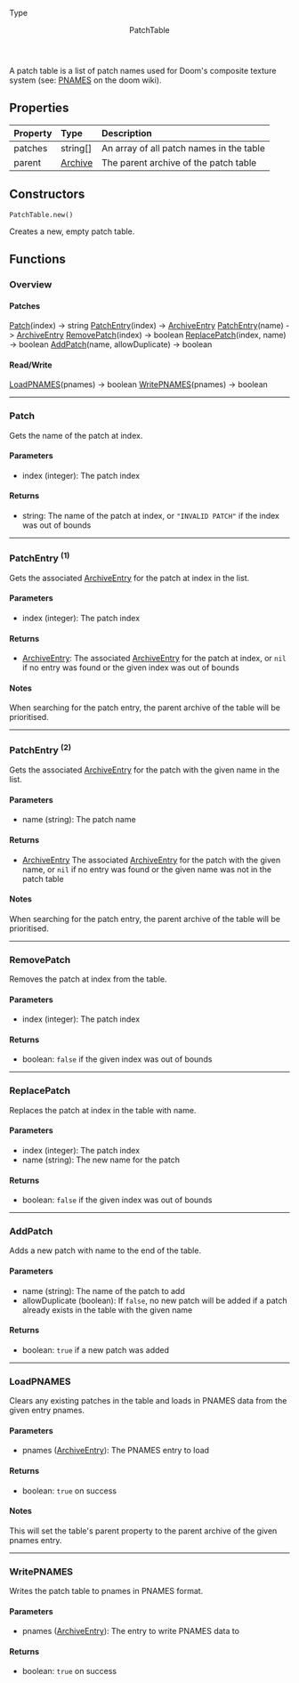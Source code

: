 <subhead>Type</subhead>
<header>PatchTable</header>

A patch table is a list of patch names used for Doom's composite texture system (see: [PNAMES](https://doomwiki.org/wiki/PNAMES) on the doom wiki).

## Properties

| Property | Type | Description |
|:---------|:-----|:------------|
<prop class="ro">patches</prop> | <type>string[]</type> | An array of all patch names in the table
<prop class="rw">parent</prop> | <type>[Archive](../Archive/Archive.md)</type> | The parent archive of the patch table

## Constructors

<code><type>PatchTable</type>.<func>new</func>()</code>

Creates a new, empty patch table.

## Functions

### Overview

#### Patches

<fdef>[Patch](#patch)(<arg>index</arg>) -> <type>string</type></fdef>
<fdef>[PatchEntry](#patchentry-1)(<arg>index</arg>) -> <type>[ArchiveEntry](../Archive/ArchiveEntry.md)</type></fdef>
<fdef>[PatchEntry](#patchentry-2)(<arg>name</arg>) -> <type>[ArchiveEntry](../Archive/ArchiveEntry.md)</type></fdef>
<fdef>[RemovePatch](#removepatch)(<arg>index</arg>) -> <type>boolean</type></fdef>
<fdef>[ReplacePatch](#replacepatch)(<arg>index</arg>, <arg>name</arg>) -> <type>boolean</type></fdef>
<fdef>[AddPatch](#addpatch)(<arg>name</arg>, <arg>allowDuplicate</arg>) -> <type>boolean</type></fdef>

#### Read/Write

<fdef>[LoadPNAMES](#loadpnames)(<arg>pnames</arg>) -> <type>boolean</type></fdef>
<fdef>[WritePNAMES](#writepnames)(<arg>pnames</arg>) -> <type>boolean</type></fdef>

---
### Patch

Gets the name of the patch at <arg>index</arg>.

#### Parameters

* <arg>index</arg> (<type>integer</type>): The patch index

#### Returns

* <type>string</type>: The name of the patch at <arg>index</arg>, or `"INVALID PATCH"` if the index was out of bounds

---
### PatchEntry <sup>(1)</sup>

Gets the associated <type>[ArchiveEntry](../Archive/ArchiveEntry.md)</type> for the patch at <arg>index</arg> in the list.

#### Parameters

* <arg>index</arg> (<type>integer</type>): The patch index

#### Returns

* <type>[ArchiveEntry](../Archive/ArchiveEntry.md)</type>: The associated <type>[ArchiveEntry](../Archive/ArchiveEntry.md)</type> for the patch at <arg>index</arg>, or `nil` if no entry was found or the given index was out of bounds

#### Notes

When searching for the patch entry, the <prop>parent</prop> archive of the table will be prioritised.

---
### PatchEntry <sup>(2)</sup>

Gets the associated <type>[ArchiveEntry](../Archive/ArchiveEntry.md)</type> for the patch with the given <arg>name</arg> in the list.

#### Parameters

* <arg>name</arg> (<type>string</type>): The patch name

#### Returns

* <type>[ArchiveEntry](../Archive/ArchiveEntry.md)</type> The associated <type>[ArchiveEntry](../Archive/ArchiveEntry.md)</type> for the patch with the given <arg>name</arg>, or `nil` if no entry was found or the given name was not in the patch table

#### Notes

When searching for the patch entry, the <prop>parent</prop> archive of the table will be prioritised.

---
### RemovePatch

Removes the patch at <arg>index</arg> from the table.

#### Parameters

* <arg>index</arg> (<type>integer</type>): The patch index

#### Returns

* <type>boolean</type>: `false` if the given index was out of bounds

---
### ReplacePatch

Replaces the patch at <arg>index</arg> in the table with <arg>name</arg>.

#### Parameters

* <arg>index</arg> (<type>integer</type>): The patch index
* <arg>name</arg> (<type>string</type>): The new name for the patch

#### Returns

* <type>boolean</type>: `false` if the given index was out of bounds

---
### AddPatch

Adds a new patch with <arg>name</arg> to the end of the table. 

#### Parameters

* <arg>name</arg> (<type>string</type>): The name of the patch to add
* <arg>allowDuplicate</arg> (<type>boolean</type>): If `false`, no new patch will be added if a patch already exists in the table with the given name

#### Returns

* <type>boolean</type>: `true` if a new patch was added

---
### LoadPNAMES

Clears any existing patches in the table and loads in PNAMES data from the given entry <arg>pnames</arg>.

#### Parameters

* <arg>pnames</arg> (<type>[ArchiveEntry](../Archive/ArchiveEntry.md)</type>): The PNAMES entry to load

#### Returns

* <type>boolean</type>: `true` on success

#### Notes

This will set the table's <prop>parent</prop> property to the parent archive of the given <arg>pnames</arg> entry.

---
### WritePNAMES

Writes the patch table to <arg>pnames</arg> in PNAMES format.

#### Parameters

* <arg>pnames</arg> (<type>[ArchiveEntry](../Archive/ArchiveEntry.md)</type>): The entry to write PNAMES data to

#### Returns

* <type>boolean</type>: `true` on success
